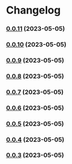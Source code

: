 # Changelog
### [0.0.11](///compare/v0.0.10...v0.0.11) (2023-05-05)

### [0.0.10](///compare/v0.0.9...v0.0.10) (2023-05-05)

### [0.0.9](///compare/v0.0.8...v0.0.9) (2023-05-05)

### [0.0.8](///compare/v0.0.7...v0.0.8) (2023-05-05)

### [0.0.7](///compare/v0.0.6...v0.0.7) (2023-05-05)

### [0.0.6](///compare/v0.0.5...v0.0.6) (2023-05-05)

### [0.0.5](///compare/v0.0.4...v0.0.5) (2023-05-05)

### [0.0.4](///compare/v0.0.3...v0.0.4) (2023-05-05)

### [0.0.3](///compare/v0.0.2...v0.0.3) (2023-05-05)

